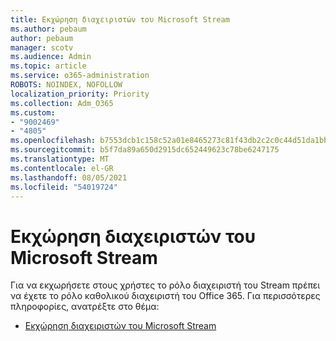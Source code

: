 ```yaml
---
title: Εκχώρηση διαχειριστών του Microsoft Stream
ms.author: pebaum
author: pebaum
manager: scotv
ms.audience: Admin
ms.topic: article
ms.service: o365-administration
ROBOTS: NOINDEX, NOFOLLOW
localization_priority: Priority
ms.collection: Adm_O365
ms.custom:
- "9002469"
- "4805"
ms.openlocfilehash: b7553dcb1c158c52a01e8465273c81f43db2c2c0c44d51da1bb3e39d698d18c3
ms.sourcegitcommit: b5f7da89a650d2915dc652449623c78be6247175
ms.translationtype: MT
ms.contentlocale: el-GR
ms.lasthandoff: 08/05/2021
ms.locfileid: "54019724"
---
```

# <a name="assign-microsoft-stream-admins"></a>Εκχώρηση διαχειριστών του Microsoft Stream

Για να εκχωρήσετε στους χρήστες το ρόλο διαχειριστή του Stream πρέπει να έχετε το ρόλο καθολικού διαχειριστή του Office 365. Για περισσότερες πληροφορίες, ανατρέξτε στο θέμα:

- [Εκχώρηση διαχειριστών του Microsoft Stream](https://docs.microsoft.com/stream/assign-administrator-user-role)
